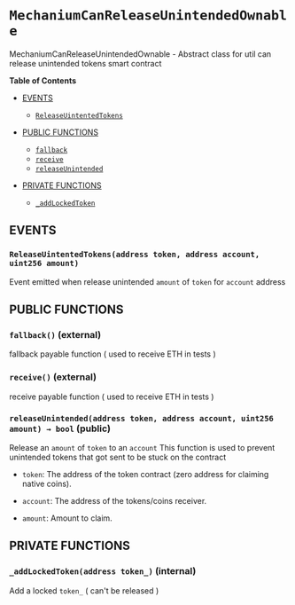 # `MechaniumCanReleaseUnintendedOwnable`
MechaniumCanReleaseUnintendedOwnable - Abstract class for util can release unintended tokens smart contract




**Table of Contents**
- [EVENTS](#events)
    - [`ReleaseUintentedTokens`](#MechaniumCanReleaseUnintendedOwnable-ReleaseUintentedTokens-address-address-uint256-)

- [PUBLIC FUNCTIONS](#public-functions)
    - [`fallback`](#MechaniumCanReleaseUnintendedOwnable-fallback--)
    - [`receive`](#MechaniumCanReleaseUnintendedOwnable-receive--)
    - [`releaseUnintended`](#MechaniumCanReleaseUnintendedOwnable-releaseUnintended-address-address-uint256-)

- [PRIVATE FUNCTIONS](#private-functions)
    - [`_addLockedToken`](#MechaniumCanReleaseUnintendedOwnable-_addLockedToken-address-)





## EVENTS

### `ReleaseUintentedTokens(address token, address account, uint256 amount)` <span id="MechaniumCanReleaseUnintendedOwnable-ReleaseUintentedTokens-address-address-uint256-"></span>
Event emitted when release unintended `amount` of `token` for `account` address



## PUBLIC FUNCTIONS

### `fallback()` (external) <span id="MechaniumCanReleaseUnintendedOwnable-fallback--"></span>
fallback payable function ( used to receive ETH in tests )


### `receive()` (external) <span id="MechaniumCanReleaseUnintendedOwnable-receive--"></span>
receive payable function ( used to receive ETH in tests )


### `releaseUnintended(address token, address account, uint256 amount) → bool` (public) <span id="MechaniumCanReleaseUnintendedOwnable-releaseUnintended-address-address-uint256-"></span>
Release an `amount` of `token` to an `account`
This function is used to prevent unintended tokens that got sent to be stuck on the contract


- `token`: The address of the token contract (zero address for claiming native coins).

- `account`: The address of the tokens/coins receiver.

- `amount`: Amount to claim.

## PRIVATE FUNCTIONS
### `_addLockedToken(address token_)` (internal) <span id="MechaniumCanReleaseUnintendedOwnable-_addLockedToken-address-"></span>
Add a locked `token_` ( can't be released )




